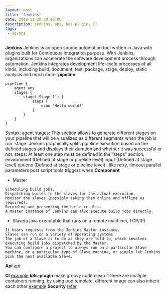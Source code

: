 ```yaml
---
layout: post
title: "Jenkins"
date: 2019-11-28 20:10:06
description: jenkins, api, k8s-plugin, CI 
tags:
 - devops
---
```

**Jenkins**
Jenkins is an open source automation tool written in Java with plugins built for Continuous Integration purpose.
With Jenkins, organizations can accelerate the software development process through automation. Jenkins integrates development life-cycle processes of all kinds, including build, document, test, package, stage, deploy, static analysis and much more.
**pipeline**
```
pipeline {
    agent any 
    stages {
        stage('Stage 1') {
            steps {
                echo 'Hello world!' 
            }
        }
    }
}
```
Syntax:
agent
stages: This section allows to generate different stages on your pipeline that will be visualized as different segments when the job is run.
stage: Jenkins graphically splits pipeline execution based on the defined stages and displays their duration and whether it was successful or not.
steps: At least one step must be defined in the “steps” section.
environment (Defined at stage or pipeline level)
input (Defined at stage level)
options (Defined at stage or pipeline level) , like retry, timeout
parallel
parameters
post
script
tools
triggers
when
**Component**
- Master
```
Scheduling build jobs.
Dispatching builds to the slaves for the actual execution.
Monitor the slaves (possibly taking them online and offline as required).
Recording and presenting the build results.
A Master instance of Jenkins can also execute build jobs directly.
```
- Slave(a java executable that runs on a remote machinei, TCP/IP)
```
It hears requests from the Jenkins Master instance.
Slaves can run on a variety of operating systems.
The job of a Slave is to do as they are told to, which involves executing build jobs dispatched by the Master.
You can configure a project to always run on a particular Slave machine, or a particular type of Slave machine, or simply let Jenkins pick the next available Slave.
```

**Api**
[api](https://builds.apache.org/api/)

**CI**
[example](https://www.blazemeter.com/blog/how-to-integrate-your-github-repository-to-your-jenkins-project/)
**k8s-plugin**
make groovy code clean if there are multiple containers running, by using pod template.
different image can also inherit each other
[example](https://github.com/jenkinsci/kubernetes-plugin)
**Security**
[refer](https://jenkins.io/doc/book/managing/security/)

